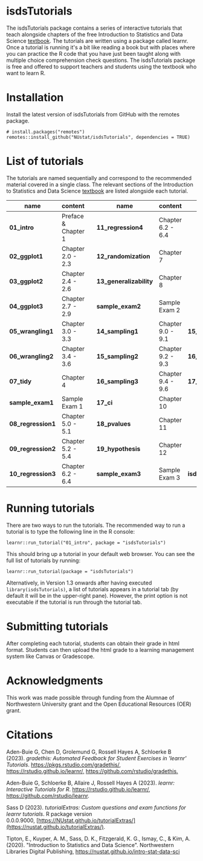 # isdsTutorials

The isdsTutorials package contains a series of interactive tutorials that teach alongside chapters of the free Introduction to Statistics and Data Science [textbook](https://nustat.github.io/intro-stat-ds/). The tutorials are written using a package called learnr. Once a tutorial is running it's a bit like reading a book but with places where you can practice the R code that you have just been taught along with multiple choice comprehension check questions. The isdsTutorials package is free and offered to support teachers and students using the textbook who want to learn R.

# Installation

Install the latest version of isdsTutorials from GitHub with the remotes package.

```{r}
# install.packages("remotes")
remotes::install_github("NUstat/isdsTutorials", dependencies = TRUE)
```

# List of tutorials

The tutorials are named sequentially and correspond to the recommended material covered in a single class. The relevant sections of the Introduction to Statistics and Data Science [textbook](https://nustat.github.io/intro-stat-ds/) are listed alongside each tutorial.

| name               | content             |     | name                    | content           |                    |                   |     |     |     |     |     |     |     |     |     |     |
|------------|------------|------------|------------|------------|------------|------------|------------|------------|------------|------------|------------|------------|------------|------------|--|--|
| **01_intro**       | Preface & Chapter 1 |     | **11_regression4**      | Chapter 6.2 - 6.4 |                    |                   |     |     |     |     |     |     |     |     |     |     |
| **02_ggplot1**     | Chapter 2.0 - 2.3   |     | **12_randomization**    | Chapter 7         |                    |                   |     |     |     |     |     |     |     |     |     |     |
| **03_ggplot2**     | Chapter 2.4 - 2.6   |     | **13_generalizability** | Chapter 8         |                    |                   |     |     |     |     |     |     |     |     |     |     |
| **04_ggplot3**     | Chapter 2.7 - 2.9   |     | **sample_exam2**        | Sample Exam 2     |                    |                   |     |     |     |     |     |     |     |     |     |     |
| **05_wrangling1**  | Chapter 3.0 - 3.3   |     | **14_sampling1**        | Chapter 9.0 - 9.1 | **15_sampling2**   | Chapter 9.2 - 9.3 |     |     |     |     |     |     |     |     |     |     |
| **06_wrangling2**  | Chapter 3.4 - 3.6   |     | **15_sampling2**        | Chapter 9.2 - 9.3 | **16_sampling3**   | Chapter 9.4 - 9.6 |     |     |     |     |     |     |     |     |     |     |
| **07_tidy**        | Chapter 4           |     | **16_sampling3**        | Chapter 9.4 - 9.6 | **17_ci**          | Chapter 10        |     |     |     |     |     |     |     |     |     |     |
| **sample_exam1**   | Sample Exam 1       |     | **17_ci**               | Chapter 10        |                    |                   |     |     |     |     |     |     |     |     |     |     |
| **08_regression1** | Chapter 5.0 - 5.1   |     | **18_pvalues**          | Chapter 11        |                    |                   |     |     |     |     |     |     |     |     |     |     |
| **09_regression2** | Chapter 5.2 - 5.4   |     | **19_hypothesis**       | Chapter 12        |                    |                   |     |     |     |     |     |     |     |     |     |     |
| **10_regression3** | Chapter 6.2 - 6.4   |     | **sample_exam3**        | Sample Exam 3     | **isds_functions** | Educator Resource |     |     |     |     |     |     |     |     |     |     |

# Running tutorials

There are two ways to run the tutorials. The recommended way to run a tutorial is to type the following line in the R console:

`learnr::run_tutorial("01_intro", package = "isdsTutorials")`

This should bring up a tutorial in your default web browser. You can see the full list of tutorials by running:

`learnr::run_tutorial(package = "isdsTutorials")`

Alternatively, in Version 1.3 onwards after having executed `library(isdsTutorials)`, a list of tutorials appears in a tutorial tab (by default it will be in the upper-right pane). However, the print option is not executable if the tutorial is run through the tutorial tab.

# Submitting tutorials

After completing each tutorial, students can obtain their grade in html format. Students can then upload the html grade to a learning management system like Canvas or Gradescope.

# Acknowledgments

This work was made possible through funding from the Alumnae of Northwestern University grant and the Open Educational Resources (OER) grant.

# Citations

Aden-Buie G, Chen D, Grolemund G, Rossell Hayes A, Schloerke B (2023). *gradethis: Automated Feedback for Student Exercises in 'learnr' Tutorials*. <https://pkgs.rstudio.com/gradethis/,> <https://rstudio.github.io/learnr/,> <https://github.com/rstudio/gradethis.>

Aden-Buie G, Schloerke B, Allaire J, Rossell Hayes A (2023). *learnr: Interactive Tutorials for R*. https://rstudio.github.io/learnr/, https://github.com/rstudio/learnr.

Sass D (2023). *tutorialExtras: Custom questions and exam functions for learnr tutorials*. R package version 0.0.0.9000, [https://NUstat.github.io/tutorialExtras/](https://nustat.github.io/tutorialExtras/).

Tipton, E., Kuyper, A. M., Sass, D. K., Fitzgerald, K. G., Ismay, C., & Kim, A. (2020). \"Introduction to Statistics and Data Science\". Northwestern Libraries Digital Publishing, <https://nustat.github.io/intro-stat-data-sci>
